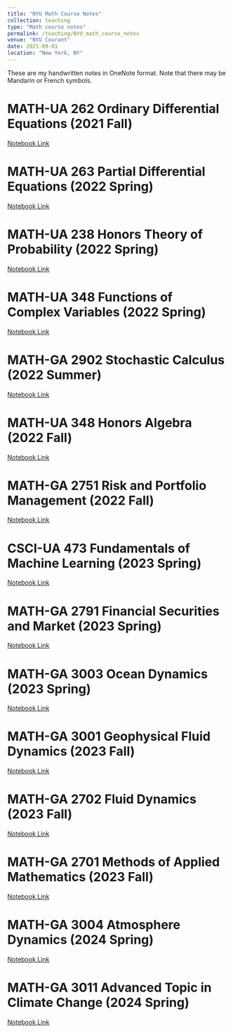 ```yaml
---
title: "NYU Math Course Notes"
collection: teaching
type: "Math course notes"
permalink: /teaching/NYU_math_course_notes
venue: "NYU Courant"
date: 2021-09-01
location: "New York, NY"
---
```


These are my handwritten notes in OneNote format. Note that there may be Mandarin or French symbols.

MATH-UA 262 Ordinary Differential Equations (2021 Fall)
======
[Notebook Link](https://1drv.ms/o/s!ApvgpVLieaoegRT5bIdi9m-BYKld?e=tLKtXx)

MATH-UA 263 Partial Differential Equations (2022 Spring)
======
[Notebook Link](https://1drv.ms/o/s!AjZWUdNTd1V4omjzANi7xyqVZWMI?e=XXO5we)

MATH-UA 238 Honors Theory of Probability (2022 Spring)
======
[Notebook Link](https://1drv.ms/o/s!AjZWUdNTd1V4omQCbY6nzZymFaUe?e=SOB3jv)

MATH-UA 348 Functions of Complex Variables (2022 Spring)
======
[Notebook Link](https://1drv.ms/o/s!AjZWUdNTd1V4omB4odoVG6eucNH_?e=vE4aiP)

MATH-GA 2902 Stochastic Calculus (2022 Summer)
======
[Notebook Link](https://1drv.ms/o/s!AjZWUdNTd1V4owwW3i_oNBt66i9C?e=pMoVfh)

MATH-UA 348 Honors Algebra (2022 Fall)
======
[Notebook Link](https://1drv.ms/o/s!ApvgpVLieaoegWBvJAt_kcmVUlv1?e=dz4BpZ)

MATH-GA 2751 Risk and Portfolio Management (2022 Fall)
======
[Notebook Link](https://1drv.ms/o/s!ApvgpVLieaoegXP1ML0z8pNqQG3y?e=SjK0Q5)

CSCI-UA 473	Fundamentals of Machine Learning (2023 Spring)
======
[Notebook Link](https://1drv.ms/o/s!ApvgpVLieaoem25Nr4gbPTbbLgZE?e=S7HCg9)

MATH-GA 2791 Financial Securities and Market (2023 Spring)
======
[Notebook Link](https://1drv.ms/o/s!ApvgpVLieaoem3f7h-RFIXk0FlwP?e=jmjiTv)

MATH-GA 3003 Ocean Dynamics (2023 Spring)
======
[Notebook Link](https://1drv.ms/o/s!ApvgpVLieaoenX4YtBcDv8LsgaDE?e=SZpJQb)


MATH-GA 3001	Geophysical Fluid Dynamics (2023 Fall)
======
[Notebook Link](https://1drv.ms/o/s!ApvgpVLieaoe3Ga6uSVCmzeoLRGS?e=0Xfw3J)

MATH-GA 2702	Fluid Dynamics (2023 Fall)
======
[Notebook Link](https://1drv.ms/o/s!ApvgpVLieaoem3uB1JKMDWD5dvX3?e=VdVYrS)


MATH-GA 2701	Methods of Applied Mathematics (2023 Fall)
======
[Notebook Link](https://1drv.ms/o/s!ApvgpVLieaoe3GsxVlcdII9ozWGc?e=luZTIs)


MATH-GA 3004	Atmosphere Dynamics (2024 Spring)
======
[Notebook Link](https://1drv.ms/o/s!AjZWUdNTd1V4gcpgsVlyn0acTlnB_Q?e=INE1EE)

MATH-GA 3011	Advanced Topic in Climate Change (2024 Spring)
======
[Notebook Link](https://1drv.ms/o/s!AjZWUdNTd1V4gcpKl6b4nXG6jaI-6A?e=IL7qTg)

